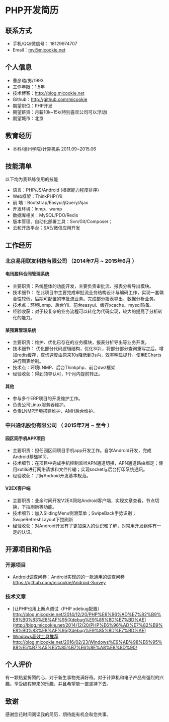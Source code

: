# PHP开发简历

## 联系方式

- 手机/QQ/微信号： 18129974707
- Email：my@micookie.net


## 个人信息
 - 曹彦璐/男/1993 
 - 工作年限：1.5年
 - 技术博客：http://blog.micookie.net
 - Github：http://github.com/micookie
 - 期望职位：PHP开发
 - 期望薪资：月薪10k~15k(特别喜欢公司可以浮动)
 - 期望城市：北京

## 教育经历
- 本科/德州学院/计算机系 2011.09~2015.06

## 技能清单

以下均为我熟练使用的技能

- 语言：PHP/JS/Android (根据能力程度排序)
- Web框架：ThinkPHP/Yii
- 前   端：Bootstrap/Easyui/jQuery/Ajax
- 开发环境：lnmp、wamp
- 数据库相关：MySQL/PDO/Redis
- 版本管理、自动化部署工具：Svn/Git/Composer；
- 云和开放平台：SAE/微信应用开发

## 工作经历

### 北京易用联友科技有限公司 （2014年7月 ~ 2015年6月 ）
#### 电讯盈科合同管理系统

- 主要职责：系统整体的功能开发，主要负责审批流、报表分析导出模块。
- 技术细节：  在此项目中主要完成审批流业务结构设计与编码工作，实现一套耦合性较低，后期可配置的审批流业务。完成部分报表导出，数据分析业务。
- 技术点：环境Lnmp、后台Yii、前台easyui、缓存xcache、mysql热备。
- 经验收获：对于较复杂的业务流程可以转化为代码实现，较大的提高了分析转化的能力。

#### 某预算管理系统
- 主要职责：维护、优化已存在的业务模块，报表分析导出等业务开发。
- 技术细节：  优化部分代码逻辑结构，优化SQL，将部分部分查询重写之后，增加redis缓存，查询速度由原来10s降低到3s内，效率明显提升。使用ECharts进行图表绘制。
- 技术点：环境LNMP、后台Thinkphp、前台dwz框架
- 经验收获：得到领导认可，1个月内提前转正。

#### 其他
- 参与多个ERP项目的开发维护工作。
- 负责公司Linux服务器维护。
- 负责LNMP环境搭建维护，AMH后台维护。

### 中兴通讯股份有限公司 （ 2015年7月 ~ 至今 ）

#### 园区网手机APP项目
- 主要职责：担任园区网项目手机app开发工作。自学Android开发，完成Android基础学习，
- 技术细节：在项目中完成手机控制监听APN通道切换，APN通道路由绑定；使用xutils进行网络请求和文件传输；实现socket与后台打印系统通讯。
- 经验收获：了解Android开发基本规范。

#### V2EX客户端
- 主要职责：业余时间开发V2EX网站Android客户端，实现文章查看，节点切换，下拉刷新等功能。
- 技术细节：加入SlidingMenu侧滑菜单；SwipeBack手势识别；SwipeRefreshLayout下拉刷新
- 经验收获：对Android开发有了更加深入的认识和了解，对常用开发组件有一定的认识。




## 开源项目和作品

### 开源项目

- [Android调查问卷](https://github.com/micookie/Android-Survey)：Android实现的的一款通用的调查问卷
https://github.com/micookie/Android-Survey

### 技术文章

- [让PHP也用上断点调试（PHP xdebug配置）http://blog.micookie.net/2014/12/20/PHP%E6%96%AD%E7%82%B9%E8%B0%83%E8%AF%95(Xdebug%E9%85%8D%E7%BD%AE](http://blog.micookie.net/2014/12/20/PHP%E6%96%AD%E7%82%B9%E8%B0%83%E8%AF%95(Xdebug%E9%85%8D%E7%BD%AE)
- [Windows高效工具推荐http://blog.micookie.net/2016/02/23/Windows%E9%AB%98%E6%95%88%E5%B7%A5%E5%85%B7%E6%8E%A8%E8%8D%90/](http://blog.micookie.net/2016/02/23/Windows%E9%AB%98%E6%95%88%E5%B7%A5%E5%85%B7%E6%8E%A8%E8%8D%90/)

## 个人评价

有一颗热爱折腾的心，对于新生事物充满好奇。对于计算机和电子产品有强烈的兴趣。享受编程带来的乐趣，并且希望能一直坚持下去。


## 致谢
感谢您花时间阅读我的简历，期待能有机会和您共事。
